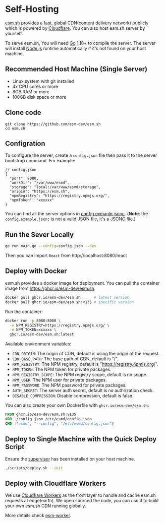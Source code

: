 # Self-Hosting

[esm.sh](https://esm.sh) provides a fast, global CDN(content delivery network) publicly which is powered by
[Cloudflare](https://cloudflare.com). You can also host esm.sh server by yourself.

To serve esm.sh, You will need [Go](https://golang.org/dl) 1.18+ to compile the server. The server will install
[Node.js](https://nodejs.org/en/download/) runtime automatically if it's not found on your host machine.

## Recommended Host Machine (Single Server)

- Linux system with git installed
- 4x CPU cores or more
- 8GB RAM or more
- 100GB disk space or more

## Clone code

```baseh
git clone https://github.com/esm-dev/esm.sh
cd esm.sh
```

## Configration

To configure the server, create a `config.json` file then pass it to the server bootstrap command. For example:

```jsonc
// config.json
{
  "port": 8080,
  "workDir": "/var/www/esmd",
  "storage": "local:/var/www/esmd/storage",
  "origin": "https://esm.sh",
  "npmRegistry": "https://registry.npmjs.org/",
  "npmToken": "xxxxxx"
}
```

You can find all the server options in [config.exmaple.jsonc](./config.example.jsonc). (**Note**: the
`config.example.jsonc` is not a valid JSON file, it's a JSONC file.)

## Run the Sever Locally

```bash
go run main.go --config=config.json --dev
```

Then you can import `React` from http://localhost:8080/react

## Deploy with Docker

esm.sh provides a docker image for deployment. You can pull the container image from https://ghcr.io/esm-dev/esm.sh.

```bash
docker pull ghcr.io/esm-dev/esm.sh      # latest version
docker pull ghcr.io/esm-dev/esm.sh:v135 # specific version
```

Run the container:

```bash
docker run -p 8080:8080 \
  -e NPM_REGISTRY=https://registry.npmjs.org/ \
  -e NPM_TOKEN=xxxxxx \
  ghcr.io/esm-dev/esm.sh:latest
```

Available environment variables:

- `CDN_ORIGIN`: The origin of CDN, default is using the origin of the request.
- `CDN_BASE_PATH`: The base path of CDN, default is "/".
- `NPM_REGISTRY`: The NPM registry, default is "https://registry.npmjs.org/".
- `NPM_TOKEN`: The NPM token for private packages.
- `NPM_REGISTRY_SCOPE`: The NPM registry scope, default is no scope.
- `NPM_USER`: The NPM user for private packages.
- `NPM_PASSWORD`: The NPM password for private packages.
- `AUTH_SECRET`: The server auth secret, default is no authrization check.
- `DISABLE_COMPRESSION`: Disable compression, default is false.

You can also create your own Dockerfile with `ghcr.io/esm-dev/esm.sh`:

```dockerfile
FROM ghcr.io/esm-dev/esm.sh:v135
ADD ./config.json /etc/esmd/config.json
CMD ["esmd", "--config", "/etc/esmd/config.json"]
```

## Deploy to Single Machine with the Quick Deploy Script

Ensure the [supervisor](http://supervisord.org/) has been installed on your host machine.

```bash
./scripts/deploy.sh --init
```

## Deploy with Cloudflare Workers

We use [Cloudflare Workers](https://workers.cloudflare.com/) as the front layer to handle and cache esm.sh requests at
edge(earth). We open sourced the code, you can use it to build your own esm.sh CDN running globally.

More details check [esm-worker](./packages/esm-worker/README.md).
